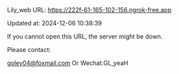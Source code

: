 Lily_web URL: https://222f-61-165-102-156.ngrok-free.app

Updated at: 2024-12-06 10:38:39

If you cannot open this URL, the server might be down.

Please contact: 

goley04@foxmail.com Or Wechat:GL_yeaH